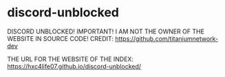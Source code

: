 # discord-unblocked
DISCORD UNBLOCKED!
IMPORTANT! I AM NOT THE OWNER OF THE WEBSITE IN SOURCE CODE!
CREDIT: https://github.com/titaniumnetwork-dev

THE URL FOR THE WEBSITE OF THE INDEX:
https://hxc4life07.github.io/discord-unblocked/

